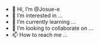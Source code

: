 - 👋 Hi, I’m @Josue-e
- 👀 I’m interested in ...
- 🌱 I’m currently learning ...
- 💞️ I’m looking to collaborate on ...
- 📫 How to reach me ...

<!---
Josue-e/Josue-e is a ✨ special ✨ repository because its `README.md` (this file) appears on your GitHub profile.
You can click the Preview link to take a look at your changes.
--->
